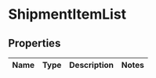 # ShipmentItemList

## Properties
Name | Type | Description | Notes
------------ | ------------- | ------------- | -------------
